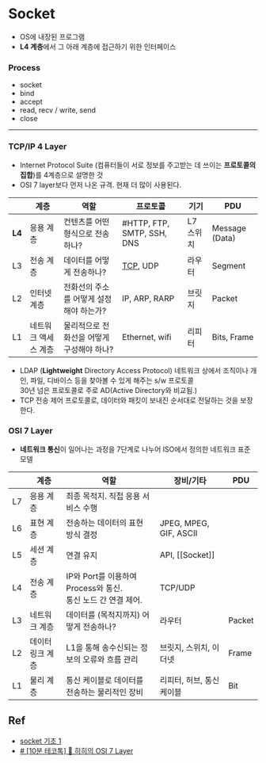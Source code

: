 # Socket
- OS에 내장된 프로그램
- **L4 계층**에서 그 아래 계층에 접근하기 위한 인터페이스

### Process

- socket
- bind
- accept
- read, recv / write, send
- close

---
### TCP/IP 4 Layer 

- Internet Protocol Suite (컴퓨터들이 서로 정보를 주고받는 데 쓰이는 **프로토콜의 집합**)를 4계층으로 설명한 것
- OSI 7 layer보다 먼저 나온 규격. 현재 더 많이 사용된다.

|  | 계층 | 역할 | 프로토콜 | 기기 | PDU |
| ---- | ---- | ---- | ---- | ---- | ---- |
| **L4** | 응용 계층 | 컨텐츠를 어떤 형식으로 전송하나? | #HTTP, FTP, SMTP, SSH, DNS | L7 스위치 | Message (Data) |
| L3 | 전송 계층 | 데이터를 어떻게 전송하나? | [TCP](https://developer.mozilla.org/ko/docs/Glossary/TCP), UDP | 라우터 | Segment |
| L2 | 인터넷 계층 | 전화선의 주소를 어떻게 설정해야 하는가? | IP, ARP, RARP | 브릿지 | Packet |
| L1 | 네트워크 액세스 계층 | 물리적으로 전화선을 어떻게 구성해야 하나? | Ethernet, wifi | 리피터 | Bits, Frame |
- LDAP (**Lightweight** Directory Access Protocol) 
네트워크 상에서 조직이나 개인, 파일, 디바이스 등을 찾아볼 수 있게 해주는 s/w 프로토콜<br/> 30년 넘은 프로토콜로 주로 AD(Active Directory와 비교됨.)
- TCP 
전송 제어 프로토콜로, 데이터와 패킷이 보내진 순서대로 전달하는 것을 보장한다. 

### OSI 7 Layer

- **네트워크 통신**이 일어나는 과정을 7단계로 나누어 ISO에서 정의한 네트워크 표준 모델

|  | 계층 | 역할 | 장비/기타 | PDU |
| ---- | ---- | ---- | ---- | ---- |
| L7 | 응용 계층 | 최종 목적지. 직접 응용 서비스 수행 |  |  |
| L6 | 표현 계층 | 전송하는 데이터의 표현 방식 결정 | JPEG, MPEG, GIF, ASCII |  |
| L5 | 세션 계층 | 연결 유지 | API, [[Socket]] |  |
| L4 | 전송 계층 | IP와 Port를 이용하여 Process와 통신. <br/>통신 노드 간 연결 제어. | TCP/UDP |  |
| L3 | 네트워크 계층 | 데이터를 (목적지까지) 어떻게 전송하나? | 라우터 | Packet |
| L2 | 데이터 링크 계층 | L1을 통해 송수신되는 정보의 오류와 흐름 관리 | 브릿지, 스위치, 이더넷 | Frame |
| L1 | 물리 계층 | 통신 케이블로 데이터를 전송하는 물리적인 장비 | 리피터, 허브, 통신 케이블 | Bit |
## Ref

- [socket 기초 1](https://devocean.sk.com/blog/techBoardDetail.do?ID=165560&boardType=techBlog&searchData=&page=&subIndex=%EC%B5%9C%EC%8B%A0+%EA%B8%B0%EC%88%A0+%EB%B8%94%EB%A1%9C%EA%B7%B8)
- [# [10분 테코톡] 🔮 히히의 OSI 7 Layer](https://www.youtube.com/watch?v=1pfTxp25MA8
)
